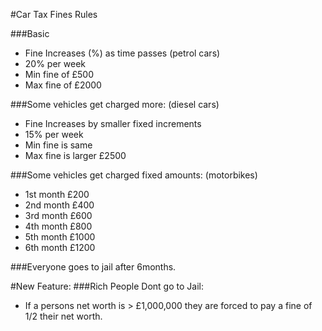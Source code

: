 #Car Tax Fines Rules

###Basic
* Fine Increases (%) as time passes (petrol cars)
* 20% per week
* Min fine of £500
* Max fine of £2000

###Some vehicles get charged more: (diesel cars)
* Fine Increases by smaller fixed increments
* 15% per week
* Min fine is same
* Max fine is larger £2500

###Some vehicles get charged fixed amounts: (motorbikes)
* 1st month £200
* 2nd month £400
* 3rd month £600
* 4th month £800
* 5th month £1000
* 6th month £1200

###Everyone goes to jail after 6months.

#New Feature:
###Rich People Dont go to Jail:
* If a persons net worth is > £1,000,000 they are forced to pay a fine of 1/2 their net worth.